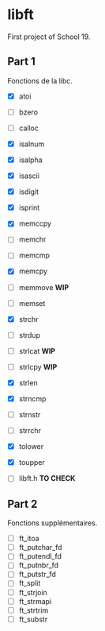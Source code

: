 # libft
First project of School 19.

## Part 1
Fonctions de la libc.

- [x] atoi
- [ ] bzero
- [ ] calloc
- [x] isalnum
- [x] isalpha
- [x] isascii
- [x] isdigit
- [x] isprint
- [x] memccpy
- [ ] memchr
- [ ] memcmp
- [x] memcpy
- [ ] memmove			**WIP**
- [ ] memset
- [x] strchr
- [ ] strdup
- [ ] strlcat			**WIP**
- [ ] strlcpy			**WIP**
- [x] strlen
- [x] strncmp
- [ ] strnstr
- [ ] strrchr
- [x] tolower
- [x] toupper

- [ ] libft.h			**TO CHECK**

## Part 2
Fonctions supplémentaires.

- [ ] ft_itoa
- [ ] ft_putchar_fd
- [ ] ft_putendl_fd
- [ ] ft_putnbr_fd
- [ ] ft_putstr_fd
- [ ] ft_split
- [ ] ft_strjoin
- [ ] ft_strmapi
- [ ] ft_strtrim
- [ ] ft_substr
